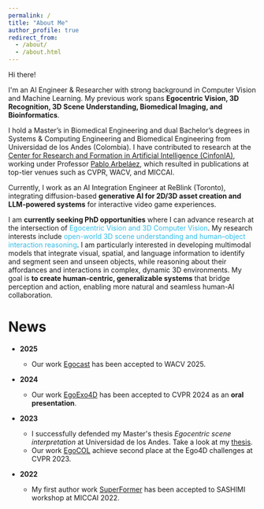 ```yaml
---
permalink: /
title: "About Me"
author_profile: true
redirect_from: 
  - /about/
  - /about.html
---
```


Hi there!

I'm an AI Engineer & Researcher with strong background in Computer Vision and Machine Learning. My previous work spans **Egocentric Vision, 3D Recognition, 3D Scene Understanding, Biomedical Imaging, and Bioinformatics**.

I hold a Master’s in Biomedical Engineering and dual Bachelor’s degrees in Systems & Computing Engineering and Biomedical Engineering from Universidad de los Andes (Colombia). I have contributed to research at the [Center for Research and Formation in Artificial Intelligence (CinfonIA)](https://cinfonia.uniandes.edu.co/), working under Professor [Pablo Arbeláez](https://scholar.google.com/citations?hl=es&user=k0nZO90AAAAJ), which resulted in publications at top-tier venues such as CVPR, WACV, and MICCAI.

Currently, I work as an AI Integration Engineer at ReBlink (Toronto), integrating diffusion-based **generative AI for 2D/3D asset creation and LLM-powered systems** for interactive video game experiences.

I am **currently seeking PhD opportunities** where I can advance research at the intersection of <span style="color:#31BDE8;">Egocentric Vision and 3D Computer Vision</span>. My research interests include <span style="color:#31BDE8;">open-world 3D scene understanding and human–object interaction reasoning</span>. I am particularly interested in developing multimodal models that integrate visual, spatial, and language information to identify and segment seen and unseen objects, while reasoning about their affordances and interactions in complex, dynamic 3D environments. My goal is **to create human-centric, generalizable systems** that bridge perception and action, enabling more natural and seamless human-AI collaboration.


News
======

- **2025**
    - Our work [Egocast](https://bcv-uniandes.github.io/egocast-wp/) has been accepted to WACV 2025.

- **2024**
    - Our work [EgoExo4D](https://ego-exo4d-data.org/) has been accepted to CVPR 2024 as an **oral presentation**.

- **2023**
    - I successfully defended my Master's thesis *Egocentric scene interpretation* at Universidad de los Andes. Take a look at my [thesis](https://cdforigua05.github.io/files/Egocentric_Scene_Interpretation.pdf).
    - Our work [EgoCOL](https://arxiv.org/pdf/2306.16606) achieve second place at the Ego4D challenges at CVPR 2023.

- **2022**
    - My first author work [SuperFormer](https://arxiv.org/pdf/2406.03359) has been accepted to SASHIMI workshop at MICCAI 2022.


